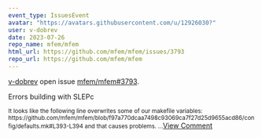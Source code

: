 ```yaml
---
event_type: IssuesEvent
avatar: "https://avatars.githubusercontent.com/u/12926030?"
user: v-dobrev
date: 2023-07-26
repo_name: mfem/mfem
html_url: https://github.com/mfem/mfem/issues/3793
repo_url: https://github.com/mfem/mfem
---
```


<a href='https://github.com/v-dobrev' target='_blank'>v-dobrev</a> open issue <a href='https://github.com/mfem/mfem/issues/3793' target='_blank'>mfem/mfem#3793</a>.

<p>Errors building with SLEPc</p><small>It looks like the following line overwrites some of our makefile variables: https://github.com/mfem/mfem/blob/f97a770dcaa7498c93069ca7f27d25d9655acd86/config/defaults.mk#L393-L394 and that causes problems....</small><a href='https://github.com/mfem/mfem/issues/3793' target='_blank'>View Comment</a>
